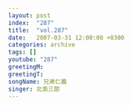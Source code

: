 ```yaml
---
layout: post
index:  "287"
title:  "vol.287"
date:   2007-03-31 12:00:00 +0300
categories: archive
tags: []
youtube: "287"
greetingM: 
greetingT: 
songName: 兄弟仁義
singer: 北島三郎
---
```

